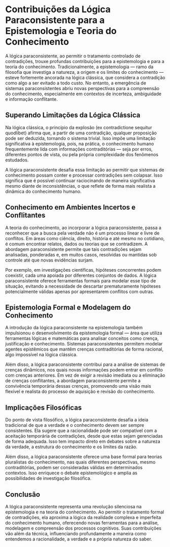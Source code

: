 
# Contribuições da Lógica Paraconsistente para a Epistemologia e Teoria do Conhecimento

A lógica paraconsistente, ao permitir o tratamento controlado de contradições, trouxe profundas contribuições para a epistemologia e para a teoria do conhecimento. Tradicionalmente, a epistemologia — ramo da filosofia que investiga a natureza, a origem e os limites do conhecimento — esteve fortemente ancorada na lógica clássica, que considera a contradição como algo a ser evitado a todo custo. No entanto, a emergência de sistemas paraconsistentes abriu novas perspectivas para a compreensão do conhecimento, especialmente em contextos de incerteza, ambiguidade e informação conflitante.

## Superando Limitações da Lógica Clássica

Na lógica clássica, o princípio da explosão (ex contradictione sequitur quodlibet) afirma que, a partir de uma contradição, qualquer proposição pode ser deduzida, tornando o sistema trivial. Isso impõe uma limitação significativa à epistemologia, pois, na prática, o conhecimento humano frequentemente lida com informações contraditórias — seja por erros, diferentes pontos de vista, ou pela própria complexidade dos fenômenos estudados.

A lógica paraconsistente desafia essa limitação ao permitir que sistemas de conhecimento possam conter e processar contradições sem colapsar. Isso significa que é possível continuar raciocinando de maneira significativa mesmo diante de inconsistências, o que reflete de forma mais realista a dinâmica do conhecimento humano.

## Conhecimento em Ambientes Incertos e Conflitantes

A teoria do conhecimento, ao incorporar a lógica paraconsistente, passa a reconhecer que a busca pela verdade não é um processo linear e livre de conflitos. Em áreas como ciência, direito, história e até mesmo no cotidiano, é comum encontrar relatos, dados ou teorias que se contradizem. A abordagem paraconsistente permite que tais contradições sejam analisadas, ponderadas e, em muitos casos, resolvidas ou mantidas sob controle até que novas evidências surjam.

Por exemplo, em investigações científicas, hipóteses concorrentes podem coexistir, cada uma apoiada por diferentes conjuntos de dados. A lógica paraconsistente oferece ferramentas formais para modelar esse tipo de situação, evitando a necessidade de descartar prematuramente hipóteses potencialmente válidas apenas por apresentarem conflitos com outras.

## Epistemologia Formal e Modelagem do Conhecimento

A introdução da lógica paraconsistente na epistemologia também impulsionou o desenvolvimento da epistemologia formal — área que utiliza ferramentas lógicas e matemáticas para analisar conceitos como crença, justificação e conhecimento. Sistemas paraconsistentes permitem modelar agentes epistêmicos que mantêm crenças contraditórias de forma racional, algo impossível na lógica clássica.

Além disso, a lógica paraconsistente contribui para a análise de sistemas de crenças dinâmicos, nos quais novas informações podem entrar em conflito com crenças anteriores. Em vez de exigir a revisão imediata ou a eliminação de crenças conflitantes, a abordagem paraconsistente permite a convivência temporária dessas crenças, promovendo uma visão mais flexível e realista do processo de aquisição e revisão do conhecimento.

## Implicações Filosóficas

Do ponto de vista filosófico, a lógica paraconsistente desafia a ideia tradicional de que a verdade e o conhecimento devem ser sempre consistentes. Ela sugere que a racionalidade pode ser compatível com a aceitação temporária de contradições, desde que estas sejam gerenciadas de forma adequada. Isso tem impacto direto em debates sobre a natureza da verdade, a estrutura do conhecimento e os limites da razão.

Além disso, a lógica paraconsistente oferece uma base formal para teorias pluralistas do conhecimento, nas quais diferentes perspectivas, mesmo contraditórias, podem ser consideradas válidas em determinados contextos. Isso enriquece o debate epistemológico e amplia as possibilidades de investigação filosófica.

## Conclusão

A lógica paraconsistente representa uma revolução silenciosa na epistemologia e na teoria do conhecimento. Ao permitir o tratamento formal de contradições, ela aproxima a lógica da realidade complexa e imperfeita do conhecimento humano, oferecendo novas ferramentas para a análise, modelagem e compreensão dos processos cognitivos. Suas contribuições vão além da técnica, influenciando profundamente a maneira como entendemos a racionalidade, a verdade e a própria natureza do saber.

